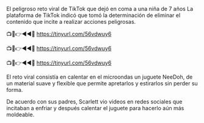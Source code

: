El peligroso reto viral de TikTok que dejó en coma a una niña de 7 años
La plataforma de TikTok indicó que tomó la determinación de eliminar el contenido que incite a realizar acciones peligrosas.


📺📱👉◄◄🔴 https://tinyurl.com/56vdwuy6

📺📱👉◄◄🔴 https://tinyurl.com/56vdwuy6

📺📱👉◄◄🔴 https://tinyurl.com/56vdwuy6


El reto viral consistía en calentar en el microondas un juguete NeeDoh, de un material suave y flexible que permite apretarlos y estirarlos sin perder su forma.  

De acuerdo con sus padres, Scarlett vio videos en redes sociales que incitaban a enfriar y después calentar el juguete para hacerlo aún más moldeable.
